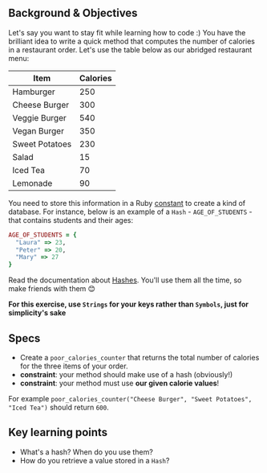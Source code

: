 ## Background & Objectives

Let's say you want to stay fit while learning how to code :)  You have the brilliant idea to write a quick method that computes the number of calories in a restaurant order. Let's use the table below as our abridged restaurant menu:

<table class="table">
  <thead>
    <tr>
      <th>Item</th>
      <th>Calories</th>
    </tr>
  </thead>
  <tbody>
    <tr>
      <td>Hamburger</td>
      <td>250</td>
    </tr>
    <tr>
      <td>Cheese Burger</td>
      <td>300</td>
    </tr>
    <tr>
      <td>Veggie Burger</td>
      <td>540</td>
    </tr>
    <tr>
      <td>Vegan Burger</td>
      <td>350</td>
    </tr>
    <tr>
      <td>Sweet Potatoes</td>
      <td>230</td>
    </tr>
    <tr>
      <td>Salad</td>
      <td>15</td>
    </tr>
    <tr>
      <td>Iced Tea</td>
      <td>70</td>
    </tr>
    <tr>
      <td>Lemonade</td>
      <td>90</td>
    </tr>
  </tbody>
</table>

You need to store this information in a Ruby [constant](https://www.rubyguides.com/2017/07/ruby-constants/) to create a kind of database.
For instance, below is an example of a `Hash` - `AGE_OF_STUDENTS` - that contains students and their ages:

```ruby
AGE_OF_STUDENTS = {
  "Laura" => 23,
  "Peter" => 20,
  "Mary" => 27
}
```

Read the documentation about [Hashes](https://ruby-doc.org/core-2.7.5/Hash.html).
You'll use them all the time, so make friends with them 😊

**For this exercise, use `Strings` for your keys rather than `Symbols`, just for simplicity's sake**

## Specs

- Create a `poor_calories_counter` that returns the total number of calories for the three items of your order.
- **constraint**: your method should make use of a hash (obviously!)
- **constraint**: your method must use **our given calorie values**!

For example `poor_calories_counter("Cheese Burger", "Sweet Potatoes", "Iced Tea")` should return `600`.

## Key learning points

- What's a hash? When do you use them?
- How do you retrieve a value stored in a `Hash`?
